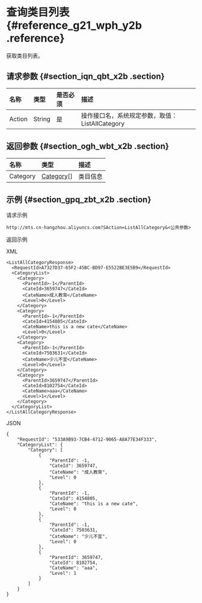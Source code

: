 # 查询类目列表 {#reference_g21_wph_y2b .reference}

获取类目列表。

## 请求参数 {#section_iqn_qbt_x2b .section}

|名称|类型|是否必须|描述|
|:-|:-|:---|:-|
|Action|String|是|操作接口名，系统规定参数，取值：ListAllCategory|

## 返回参数 {#section_ogh_wbt_x2b .section}

|名称|类型|描述|
|:-|:-|:-|
|Category|[Category](intl.zh-CN/API参考/数据类型.md#)\[\]|类目信息|

## 示例 {#section_gpq_zbt_x2b .section}

请求示例

```
http://mts.cn-hangzhou.aliyuncs.com?SAction=ListAllCategory&<公共参数>
```

返回示例

XML

```
<ListAllCategoryResponse>
  <RequestId>A7327D37-65F2-45BC-BD97-E5522BE3E5B9</RequestId>
  <CategoryList>
    <Category>
      <ParentId>-1</ParentId>
      <CateId>3659747</CateId>
      <CateName>成人教育</CateName>
      <Level>0</Level>
    </Category>
    <Category>
      <ParentId>-1</ParentId>
      <CateId>4154805</CateId>
      <CateName>this is a new cate</CateName>
      <Level>0</Level>
    </Category>
    <Category>
      <ParentId>-1</ParentId>
      <CateId>7503631</CateId>
      <CateName>少儿不宜</CateName>
      <Level>0</Level>
    </Category>
    <Category>
      <ParentId>3659747</ParentId>
      <CateId>8102754</CateId>
      <CateName>aaa</CateName>
      <Level>1</Level>
    </Category>
  </CategoryList>
</ListAllCategoryResponse>
```

JSON

```
{
    "RequestId": "533A9B93-7CB4-4712-9065-A8A77E34F333", 
    "CategoryList": {
        "Category": [
            {
                "ParentId": -1, 
                "CateId": 3659747, 
                "CateName": "成人教育", 
                "Level": 0
            }, 
            {
                "ParentId": -1, 
                "CateId": 4154805, 
                "CateName": "this is a new cate", 
                "Level": 0
            }, 
            {
                "ParentId": -1, 
                "CateId": 7503631, 
                "CateName": "少儿不宜", 
                "Level": 0
            }, 
            {
                "ParentId": 3659747, 
                "CateId": 8102754, 
                "CateName": "aaa", 
                "Level": 1
            }
        ]
    }
}
```

